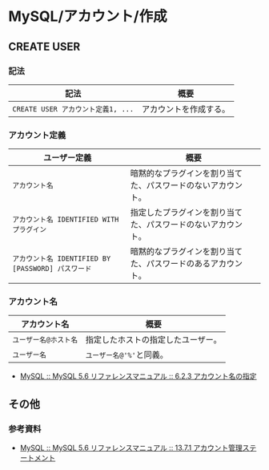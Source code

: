 # MySQL/アカウント/作成

## CREATE USER

### 記法

| 記法                               | 概要                   |
| ---------------------------------- | ---------------------- |
| `CREATE USER アカウント定義1, ...` | アカウントを作成する。 |

### アカウント定義

| ユーザー定義                                       | 概要                                                         |
| -------------------------------------------------- | ------------------------------------------------------------ |
| `アカウント名`                                     | 暗黙的なプラグインを割り当てた、パスワードのないアカウント。 |
| `アカウント名 IDENTIFIED WITH プラグイン`          | 指定したプラグインを割り当てた、パスワードのないアカウント。 |
| `アカウント名 IDENTIFIED BY [PASSWORD] パスワード` | 暗黙的なプラグインを割り当てた、パスワードのあるアカウント。 |

### アカウント名

| アカウント名          | 概要                               |
| --------------------- | ---------------------------------- |
| `ユーザー名@ホスト名` | 指定したホストの指定したユーザー。 |
| `ユーザー名`          | `ユーザー名@'%'`と同義。           |

- [MySQL :: MySQL 5.6 リファレンスマニュアル :: 6.2.3 アカウント名の指定](https://dev.mysql.com/doc/refman/5.6/ja/account-names.html)

## その他

### 参考資料

- [MySQL :: MySQL 5.6 リファレンスマニュアル :: 13.7.1 アカウント管理ステートメント](https://dev.mysql.com/doc/refman/5.6/ja/account-management-sql.html)

